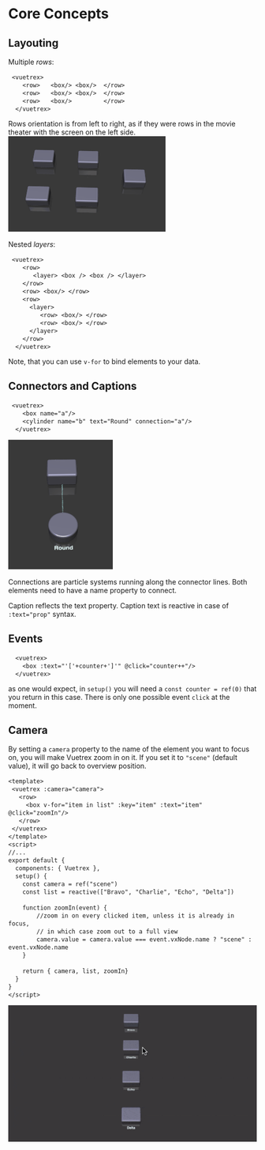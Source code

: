 # Core Concepts
## Layouting

Multiple _rows_:
```vue
 <vuetrex>
    <row>   <box/> <box/>  </row>
    <row>   <box/> <box/>  </row>
    <row>   <box/>         </row>            
  </vuetrex>
```
Rows orientation is from left to right, as if they were rows in the movie theater with the screen on the left side.
![EXAMPLE 2](../public/screen2.png)

Nested _layers_:
```vue
 <vuetrex>
    <row>
       <layer> <box /> <box /> </layer>   
    </row>
    <row> <box/> </row>
    <row>
      <layer>
         <row> <box/> </row>
         <row> <box/> </row> 
      </layer>   
    </row>            
  </vuetrex>
```
Note, that you can use `v-for` to bind elements to your data.

## Connectors and Captions

```vue
 <vuetrex>
    <box name="a"/>
    <cylinder name="b" text="Round" connection="a"/>
  </vuetrex>
```

![EXAMPLE 3](../public/screen3.png)

Connections are particle systems running along the connector lines. Both elements need to have a name
property to connect.

Caption reflects the text property. Caption text is reactive in case of `:text="prop"` syntax.

## Events

```vue
  <vuetrex>   
    <box :text="'['+counter+']'" @click="counter++"/>
  </vuetrex>
```
as one would expect, in `setup()` you will need a `const counter = ref(0)` that you return in this case.
There is only one possible event `click` at the moment.

## Camera

By setting a `camera` property to the name of the element you want to focus on, you will make Vuetrex zoom in on it.
If you set it to `"scene"` (default value), it will go back to overview position.

```vue
<template>
 <vuetrex :camera="camera">
   <row>
     <box v-for="item in list" :key="item" :text="item" @click="zoomIn"/>
   </row>
 </vuetrex>
</template>
<script>
//...
export default {
  components: { Vuetrex },
  setup() {
    const camera = ref("scene") 
    const list = reactive(["Bravo", "Charlie", "Echo", "Delta"])

    function zoomIn(event) {
        //zoom in on every clicked item, unless it is already in focus,
        // in which case zoom out to a full view
        camera.value = camera.value === event.vxNode.name ? "scene" : event.vxNode.name
    }

    return { camera, list, zoomIn} 
  }
}
</script> 
```
![Example](../public/zoom.gif)
